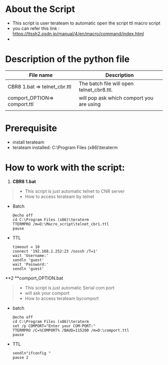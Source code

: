 # About the Script
* This script is user terateam to automatic open the script ttl macro script
* you can refer this link : https://ttssh2.osdn.jp/manual/4/en/macro/command/index.html 
* 
# Description of the python file

| File name                      | Description |
| ------------------------------ | ----------- |
| CBR8 1.bat  => telnet_cbr.ttl | The batch file will open telnet_cbr8.ttl. |
| comport_OPTION=> comport.ttl | will pop ask which comport you are using |
|                               |                                           |

# Prerequisite
* install terateam 
*  terateam installed: C:\Program Files (x86)\teraterm

# How to work with the script:
1. **CBR8 1.bat**

> - This script is just automatic telnet to CNR server
> - How to access terateam by telnet

* Batch
    ```
    @echo off
    cd C:\Program Files (x86)\teraterm
    TTERMPRO /m=D:\Macro_script\telnet_cbr1.ttl
    pause
    ```
    
* TTL
    ```
    timeout = 10
    connect '192.168.1.252:23 /nossh /T=1'
    wait 'Username:'
    sendln 'guest'
    wait 'Password:'
    sendln 'guest'
    ```



**2 **comport_OPTION.bat

> - This script is just automatic Serial com port
> - will ask your comport 
> - How to access terateam bycomport
>

* batch
    ```
    @echo off
    cd C:\Program Files (x86)\teraterm
    set /p COMPORT="Enter your COM-PORT:"
    TTERMPRO /C=%COMPORT% /BAUD=115200 /m=D:\comport.ttl
    pause
    ```
    
* TTL
    ```
    sendln"ifconfig "
    pause 2
    ```

